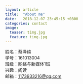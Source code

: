 ```yaml
---
layout: article
title:  "About me"
date:   2018-12-07 23:45:15 +0800
categories: contact
image:
  teaser: timg.jpg
  feature: timg.jpg
---
```


姓名：蔡泽纯<br>
学号：161013004<br>
班级：网络与新媒体1班<br>
兴趣：阅读<br>
邮箱：1173933216@qq.com<br>
